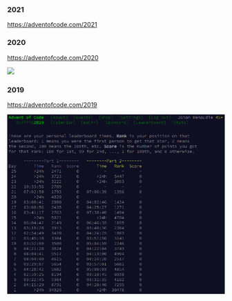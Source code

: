 ### 2021

https://adventofcode.com/2021

<!-- ![](2021/screenshot.png) -->

### 2020

https://adventofcode.com/2020

![](2020/screenshot.png)

### 2019

https://adventofcode.com/2019

![](2019/screenshot.png)
